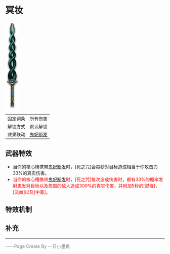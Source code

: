 # 冥妆
![冥妆](Texture2D_Sword/冥妆.png)

|||
|:----:|:----:|
|固定词条|所有伤害|
|解锁方式|默认解锁|
|效果联动|[鬼妃断发](../Potions/Potion_HairOfWitch.md)|


## 武器特效
- 当你的核心槽携带[鬼妃断发](../Potions/Potion_HairOfWitch.md)时，[死之咒]会每秒对目标造成相当于你攻击力33%的真实伤害。
- <font color=red>当你的核心槽携带[鬼妃断发](../Potions/Potion_HairOfWitch.md)时，[死之咒]每次造成伤害时，都有33%的概率发射鬼发对目标以及周围的敌人造成300%的真实伤害，并附加5秒的[燃烧]，[流血]以及[中毒]。</font>

## 特效机制

## 补充

---

<font color=grey>——Page Create By 一只小墨鱼</font>
